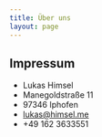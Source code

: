 ```yaml
---
title: Über uns
layout: page
---
```


## Impressum
- Lukas Himsel  
- Manegoldstraße 11  
- 97346 Iphofen  
- lukas@himsel.me  
- +49 162 3633551